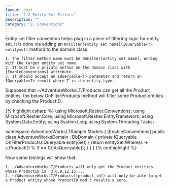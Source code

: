 ```yaml
---
layout: post
title: "2.2 Entity Set Filters"
description: ""
category: "2. Conventions"
---
```


Entity set filter convention helps plug in a piece of filtering logic for entity set. It is done via adding an `OnFilter[entity set name](IQueryable<T> entityset)` method to the domain class.

	1. The filter method name must be OnFilter[entity set name], ending with the target entity set name.
	2. It must be a private method on the domain class with [EnableConventions] attribute.
	3. It should accept an IQueryable<T> parameter and return an IQueryable<T> result where T is the entity type. 

Supposed that ~/AdventureWorksLT/Products can get all the Product entities, the below OnFilterProducts method will filter some Product entities by checking the ProductID.

{% highlight csharp %}
using Microsoft.Restier.Conventions;
using Microsoft.Restier.Core;
using Microsoft.Restier.EntityFramework;
using System.Data.Entity;
using System.Linq;
using System.Threading.Tasks;

namespace AdventureWorksLTSample.Models
{
    [EnableConventions]
    public class AdventureWorksDomain : DbDomain<AdventureWorksContext>
    {
        private IQueryable<Product> OnFilterProducts(IQueryable<Product> entitySet)
        {
            return entitySet.Where(s => s.ProductID % 3 == 0).AsQueryable();
        }
    }
}
{% endhighlight %}

Now some testings will show that:

	1. ~/AdventureWorksLT/Products will only get the Product entities whose ProductID is  3,6,9,12,15,... 
	2. ~/AdventureWorksLT/Products([product id]) will only be able to get a Product entity whose ProductID mod 3 results a zero. 